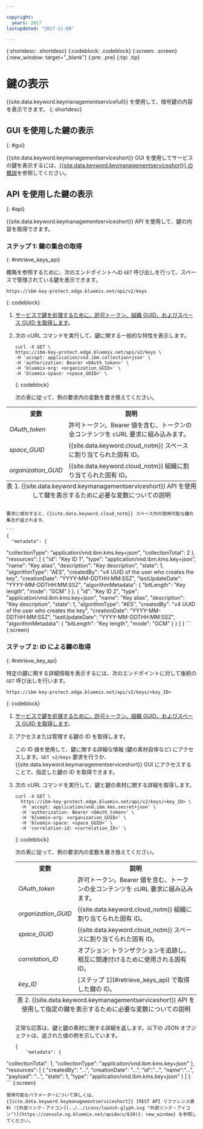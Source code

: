```yaml
---

copyright:
  years: 2017
lastupdated: "2017-11-08"

---
```


{:shortdesc: .shortdesc}
{:codeblock: .codeblock}
{:screen: .screen}
{:new_window: target="_blank"}
{:pre: .pre}
{:tip: .tip}

# 鍵の表示

{{site.data.keyword.keymanagementservicefull}} を使用して、暗号鍵の内容を表示できます。
{: shortdesc}

## GUI を使用した鍵の表示
{: #gui}

{{site.data.keyword.keymanagementserviceshort}} GUI を使用してサービスの鍵を表示するには、[{{site.data.keyword.keymanagementserviceshort}} の概説](/docs/services/keymgmt/index.html#managekey)を参照してください。

## API を使用した鍵の表示
{: #api}

{{site.data.keyword.keymanagementserviceshort}} API を使用して、鍵の内容を取得できます。

### ステップ 1: 鍵の集合の取得
{: #retrieve_keys_api}

概略を参照するために、次のエンドポイントへの `GET` 呼び出しを行って、スペースで管理されている鍵を表示できます。

```
https://ibm-key-protect.edge.bluemix.net/api/v2/keys
```
{: codeblock}

1. [サービスで鍵を処理するために、許可トークン、組織 GUID、およびスペース GUID を取得します](/docs/services/keymgmt/keyprotect_authentication.html)。
2. 次の cURL コマンドを実行して、鍵に関する一般的な特性を表示します。

    ```cURL
    curl -X GET \
    https://ibm-key-protect.edge.bluemix.net/api/v2/keys \
    -H 'accept: application/vnd.ibm.collection+json' \
    -H 'authorization: Bearer <OAuth_token>' \
    -H 'bluemix-org: <organization_GUID>' \
    -H 'bluemix-space: <space_GUID>' \
    ```
    {: codeblock}

    次の表に従って、例の要求内の変数を置き換えてください。
<table>
      <tr>
        <th>変数</th>
        <th>説明</th>
      </tr>
      <tr>
        <td><em>OAuth_token</em></td>
        <td>許可トークン。Bearer 値を含む、トークンの全コンテンツを cURL 要求に組み込みます。</td>
      </tr>
      <tr>
        <td><em>space_GUID</em></td>
        <td>{{site.data.keyword.cloud_notm}} スペースに割り当てられた固有 ID。</td>
      </tr>
      <tr>
        <td><em>organization_GUID</em></td>
        <td>{{site.data.keyword.cloud_notm}} 組織に割り当てられた固有 ID。</td>
      </tr>
      <caption style="caption-side:bottom;">表 1. {{site.data.keyword.keymanagementserviceshort}} API を使用して鍵を表示するために必要な変数についての説明</caption>
    </table>

    要求に成功すると、{{site.data.keyword.cloud_notm}} スペース内の使用可能な鍵の集合が返されます。

    ```
    {
      "metadata": {
"collectionType": "application/vnd.ibm.kms.key+json",
        "collectionTotal": 2
      },
    "resources": [
      {
      "id": "Key ID 1",
          "type": "application/vnd.ibm.kms.key+json",
          "name": "Key alias",
          "description": "Key description",
          "state": 1,
          "algorithmType": "AES",
          "createdBy": "v4 UUID of the user who creates the key",
          "creationDate": "YYYY-MM-DDTHH:MM:SSZ",
          "lastUpdateDate": "YYYY-MM-DDTHH:MM:SSZ",
          "algorithmMetadata": {
            "bitLength": "Key length",
            "mode": "GCM"
          }
        },
        {
          "id": "Key ID 2",
          "type": "application/vnd.ibm.kms.key+json",
          "name": "Key alias",
          "description": "Key description",
          "state": 1,
          "algorithmType": "AES",
          "createdBy": "v4 UUID of the user who creates the key",
          "creationDate": "YYYY-MM-DDTHH:MM:SSZ",
          "lastUpdateDate": "YYYY-MM-DDTHH:MM:SSZ",
          "algorithmMetadata": {
            "bitLength": "Key length",
            "mode": "GCM"
          }
        }
      ]
    }
    ```
    {:screen}

### ステップ 2: ID による鍵の取得
{: #retrieve_key_api}

特定の鍵に関する詳細情報を表示するには、次のエンドポイントに対して後続の `GET` 呼び出しを行います。

```
https://ibm-key-protect.edge.bluemix.net/api/v2/keys/<key_ID>
```
{: codeblock}

1. [サービスで鍵を処理するために、許可トークン、組織 GUID、およびスペース GUID を取得します](/docs/services/keymgmt/keyprotect_authentication.html)。
2. アクセスまたは管理する鍵の ID を取得します。

    この ID 値を使用して、鍵に関する詳細な情報 (鍵の素材自体など) にアクセスします。`GET v2/keys` 要求を行うか、{{site.data.keyword.keymanagementserviceshort}} GUI にアクセスすることで、指定した鍵の ID を取得できます。

3. 次の cURL コマンドを実行して、鍵と鍵の素材に関する詳細を取得します。

    ```cURL
    curl -X GET \
      https://ibm-key-protect.edge.bluemix.net/api/v2/keys/<key_ID> \
      -H 'accept: application/vnd.ibm.kms.secret+json' \
      -H 'authorization: Bearer <OAuth_token>' \
      -H 'bluemix-org: <organization_GUID>' \
      -H 'bluemix-space: <space_GUID>' \
      -H 'correlation-id: <correlation_ID>' \
    ```
    {: codeblock}

    次の表に従って、例の要求内の変数を置き換えてください。


    <table>
      <tr>
        <th>変数</th>
        <th>説明</th>
      </tr>
      <tr>
        <td><em>OAuth_token</em></td>
        <td>許可トークン。Bearer 値を含む、トークンの全コンテンツを cURL 要求に組み込みます。</td>
      </tr>
      <tr>
        <td><em>organization_GUID</em></td>
        <td>{{site.data.keyword.cloud_notm}} 組織に割り当てられた固有 ID。</td>
      </tr>
      <tr>
        <td><em>space_GUID</em></td>
        <td>{{site.data.keyword.cloud_notm}} スペースに割り当てられた固有 ID。</td>
      </tr>
      <tr>
        <td><em>correlation_ID</em></td>
        <td>オプション: トランザクションを追跡し、相互に関連付けるために使用される固有 ID。</td>
      </tr>
      <tr>
        <td><em>key_ID</em></td>
        <td>[ステップ 1](#retrieve_keys_api) で取得した鍵の ID。</td>
      </tr>
      <caption style="caption-side:bottom;">表 2. {{site.data.keyword.keymanagementserviceshort}} API を使用して指定の鍵を表示するために必要な変数についての説明</caption>
    </table>

    正常な応答は、鍵と鍵の素材に関する詳細を返します。以下の JSON オブジェクトは、返された値の例を示しています。

    ```
    {
        "metadata": {
"collectionTotal": 1,
            "collectionType": "application/vnd.ibm.kms.key+json"
        },
    "resources": [
      {
      "createdBy": "...",
                "creationDate": "...",
        "id":"...",
        "name":"...",
                "payload": "...",
                "state": 1,
                "type": "application/vnd.ibm.kms.key+json"
            }
        ]
    }
    ```
    {:screen}

    使用可能なパラメーターについて詳しくは、{{site.data.keyword.keymanagementserviceshort}} [REST API リファレンス資料 ![外部リンク・アイコン](../../icons/launch-glyph.svg "外部リンク・アイコン")](https://console.ng.bluemix.net/apidocs/639){: new_window} を参照してください。
